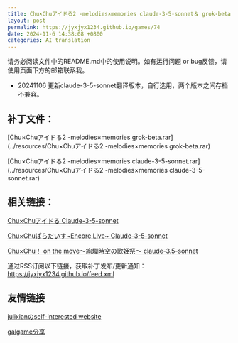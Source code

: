 ```yaml
---
title: Chu×Chuアイドる2 -melodies×memories claude-3-5-sonnet＆ grok-beta.rar 机翻补丁
layout: post
permalink: https://jyxjyx1234.github.io/games/74
date: 2024-11-6 14:38:08 +0800
categories: AI translation
---
```



请务必阅读文件中的README.md中的使用说明。如有运行问题 or bug反馈，请使用页面下方的邮箱联系我。

- 20241106 更新claude-3-5-sonnet翻译版本，自行选用，两个版本之间存档不兼容。

## 补丁文件：

[Chu×Chuアイドる2 -melodies×memories grok-beta.rar](../resources/Chu×Chuアイドる2 -melodies×memories grok-beta.rar)

 

[Chu×Chuアイドる2 -melodies×memories claude-3-5-sonnet.rar](../resources/Chu×Chuアイドる2 -melodies×memories claude-3-5-sonnet.rar)

 

## 相关链接：

[Chu×Chuアイドる Claude-3-5-sonnet](../games/71)

 

[Chu×Chuぱらだいす~Encore Live~ Claude-3-5-sonnet](../games/72)

 

[Chu×Chu！ on the move～絢爛時空の歌姫祭～ claude-3.5-sonnet](../games/76)

 

通过RSS订阅以下链接，获取补丁发布/更新通知：https://jyxjyx1234.github.io/feed.xml

## 友情链接

[julixianのself-interested website](https://julixian-siw.worldsystem.top/) 

[galgame分享](https://t.me/galgpt)